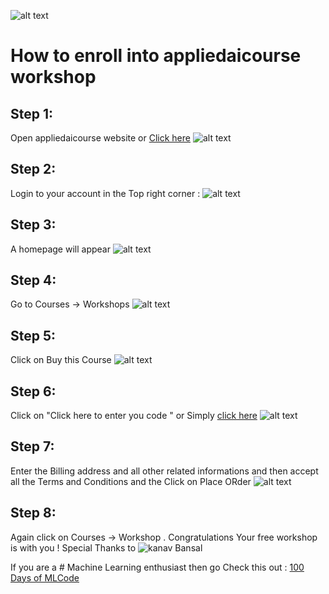 ![alt text](https://github.com/harshitahluwalia7895/appliedai-workshop-steps/blob/master/Steps%20for%20enrolling%20into%20Workshop.png)

# How to enroll into appliedaicourse workshop 

## Step 1:
Open appliedaicourse website or [Click here](https://www.appliedaicourse.com/applied-ai-machine-learning-online-courses/)
![alt text](https://github.com/harshitahluwalia7895/appliedai-workshop-/blob/master/step1.PNG)
## Step 2:
Login to your account in the Top right corner :
![alt text](https://github.com/harshitahluwalia7895/appliedai-workshop-/blob/master/step1.PNG)
## Step 3:
A homepage will appear 
![alt text](https://github.com/harshitahluwalia7895/appliedai-workshop-/blob/master/step3.PNG)
## Step 4:
Go to Courses -> Workshops
![alt text](https://github.com/harshitahluwalia7895/appliedai-workshop-/blob/master/step4.PNG)

## Step 5:
Click on Buy this Course
![alt text](https://github.com/harshitahluwalia7895/appliedai-workshop-/blob/master/step5.PNG)

## Step 6:
Click on "Click here to enter you code " or Simply [click here](https://www.appliedaicourse.com/checkout/#)
![alt text](https://github.com/harshitahluwalia7895/appliedai-workshop-/blob/master/step6.PNG)

## Step 7:
Enter the Billing address and all other related informations and then accept all the Terms and Conditions and the Click on Place ORder
![alt text](https://github.com/harshitahluwalia7895/appliedai-workshop-/blob/master/step7.PNG)

## Step 8:
Again click on Courses -> Workshop .
Congratulations Your free workshop is with you ! Special Thanks to ![kanav Bansal](https://github.com/bansalkanav)

If you are a # Machine Learning enthusiast then go Check this out : [100 Days of MLCode](https://github.com/harshitahluwalia7895/100DaysOfMLCode)
